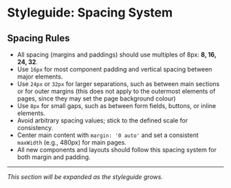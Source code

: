 # Styleguide: Spacing System

## Spacing Rules

- All spacing (margins and paddings) should use multiples of 8px: **8, 16, 24, 32**.
- Use `16px` for most component padding and vertical spacing between major elements.
- Use `24px` or `32px` for larger separations, such as between main sections or for outer margins (this does not apply to the outermost elements of pages, since they may set the page background colour)
- Use `8px` for small gaps, such as between form fields, buttons, or inline elements.
- Avoid arbitrary spacing values; stick to the defined scale for consistency.
- Center main content with `margin: '0 auto'` and set a consistent `maxWidth` (e.g., 480px) for main pages.
- All new components and layouts should follow this spacing system for both margin and padding.

---

_This section will be expanded as the styleguide grows._
